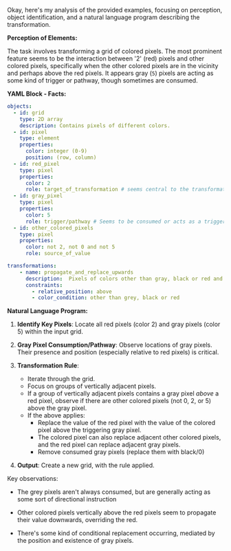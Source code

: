 Okay, here's my analysis of the provided examples, focusing on perception, object identification, and a natural language program describing the transformation.

**Perception of Elements:**

The task involves transforming a grid of colored pixels. The most prominent feature seems to be the interaction between '2' (red) pixels and other colored pixels, specifically when the other colored pixels are in the vicinity and perhaps above the red pixels. It appears gray (`5`) pixels are acting as some kind of trigger or pathway, though sometimes are consumed.

**YAML Block - Facts:**


```yaml
objects:
  - id: grid
    type: 2D array
    description: Contains pixels of different colors.
  - id: pixel
    type: element
    properties:
      color: integer (0-9)
      position: (row, column)
  - id: red_pixel
    type: pixel
    properties:
      color: 2
      role: target_of_transformation # seems central to the transformation
  - id: gray_pixel
    type: pixel
    properties:
      color: 5
      role: trigger/pathway # Seems to be consumed or acts as a trigger in the transformation
  - id: other_colored_pixels
    type: pixel
    properties:
      color: not 2, not 0 and not 5
      role: source_of_value

transformations:
    - name: propagate_and_replace_upwards
      description:  Pixels of colors other than gray, black or red and that appear above a red pixel, seem to replace that pixel and also other colored pixels
      constraints:
        - relative_position: above
        - color_condition: other than grey, black or red

```


**Natural Language Program:**

1.  **Identify Key Pixels**: Locate all red pixels (color 2) and gray pixels (color 5) within the input grid.

2.  **Gray Pixel Consumption/Pathway**: Observe locations of gray pixels. Their presence and position (especially relative to red pixels) is critical.

3.  **Transformation Rule**:
    *   Iterate through the grid.
    *   Focus on groups of vertically adjacent pixels.
    *   If a group of vertically adjacent pixels contains a gray pixel *above* a red pixel, observe if there are other colored pixels (not 0, 2, or 5) above the gray pixel.
    *   If the above applies:
        *   Replace the value of the red pixel with the value of the colored pixel above the triggering gray pixel.
        *   The colored pixel can also replace adjacent other colored pixels, and the red pixel can replace adjacent gray pixels.
        *   Remove consumed gray pixels (replace them with black/0)

4. **Output**: Create a new grid, with the rule applied.

Key observations:

* The grey pixels aren't always consumed, but are generally acting as some sort of directional instruction

* Other colored pixels vertically above the red pixels seem to propagate their value downwards, overriding the red.

* There's some kind of conditional replacement occurring, mediated by the position and existence of gray pixels.
